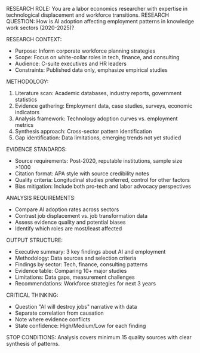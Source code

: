 RESEARCH ROLE: You are a labor economics researcher with expertise in technological displacement and workforce transitions.
RESEARCH QUESTION: How is AI adoption affecting employment patterns in knowledge work sectors (2020-2025)?

RESEARCH CONTEXT:
- Purpose: Inform corporate workforce planning strategies
- Scope: Focus on white-collar roles in tech, finance, and consulting
- Audience: C-suite executives and HR leaders
- Constraints: Published data only, emphasize empirical studies

METHODOLOGY:
1. Literature scan: Academic databases, industry reports, government statistics
2. Evidence gathering: Employment data, case studies, surveys, economic indicators
3. Analysis framework: Technology adoption curves vs. employment metrics
4. Synthesis approach: Cross-sector pattern identification
5. Gap identification: Data limitations, emerging trends not yet studied

EVIDENCE STANDARDS:
- Source requirements: Post-2020, reputable institutions, sample size >1000
- Citation format: APA style with source credibility notes
- Quality criteria: Longitudinal studies preferred, control for other factors
- Bias mitigation: Include both pro-tech and labor advocacy perspectives

ANALYSIS REQUIREMENTS:
- Compare AI adoption rates across sectors
- Contrast job displacement vs. job transformation data
- Assess evidence quality and potential biases
- Identify which roles are most/least affected

OUTPUT STRUCTURE:
- Executive summary: 3 key findings about AI and employment
- Methodology: Data sources and selection criteria
- Findings by sector: Tech, finance, consulting patterns
- Evidence table: Comparing 10+ major studies
- Limitations: Data gaps, measurement challenges
- Recommendations: Workforce strategies for next 3 years

CRITICAL THINKING:
- Question "AI will destroy jobs" narrative with data
- Separate correlation from causation
- Note where evidence conflicts
- State confidence: High/Medium/Low for each finding

STOP CONDITIONS: Analysis covers minimum 15 quality sources with clear synthesis of patterns.